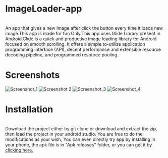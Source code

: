 # ImageLoader-app
<br>
An app that gives a new Image after click the button every time it loads new image.This app is made for fun Only.This app uses Glide Library present in Android.Glide is a quick and productive image loading library for Android focused on smooth scrolling. It offers a simple to-utilize application programming interface (API), decent performance and extensible resource decoding pipeline, and programmed resource pooling.




# Screenshots
![Screenshot_1](https://user-images.githubusercontent.com/117519166/230546700-ab51fb1f-0e76-40e8-a5ff-1a20cb4eb28c.png)
![Screenshot 2](https://user-images.githubusercontent.com/117519166/230546743-4b299a04-3463-47c7-ac1d-bb8d5ac09924.png)
![Screenshot_3](https://user-images.githubusercontent.com/117519166/230546799-cfc27dae-fb3b-4320-8035-2a27dbd1253e.png)
![Screenshot_4](https://user-images.githubusercontent.com/117519166/230546832-1148f448-c87d-48ff-9021-aa9cf2254dab.png)









# Installation
<br>
Download the project either by git clone or download and extract the zip, then load the project in your android studio. You are free to do the modifications as your wish, You can even directly try app by installing in your phone, the apk file is in "Apk releases" folder, or you can get it by <a href="https://github.com/SomnathNikam/ImageLoader-app/tree/master/Apk%20Releases">clicking here.</a>
